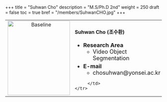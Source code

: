 +++
title = "Suhwan Cho"
description = "M.S/Ph.D 2nd"
weight = 250
draft = false
toc = true
bref = "/members/SuhwanCHO.jpg"
+++

<table>
    <tr>
       <td width="280" align="center" valign="top">
          <img alt="Baseline" width="200px" height="240" src="/members/SuhwanCHO.jpg">
       </td>
       <td>
            <h4>Suhwan Cho (조수환)</h4>
            <ul class="member_info">
                <li style="font-size: 18px"><b>Research Area</b>
                    <ul class="interest">
                        <li style="margin-bottom: 5px">Video Object Segmentation</li>
                    </ul>
                </li>
                <li style="font-size: 18px"><b>E-mail</b>
                    <ul>
                        <li style="margin-bottom: 5px">chosuhwan@yonsei.ac.kr</li>
                    </ul>
                </li>
            </ul>
            
         </td>
    </tr>
</table>